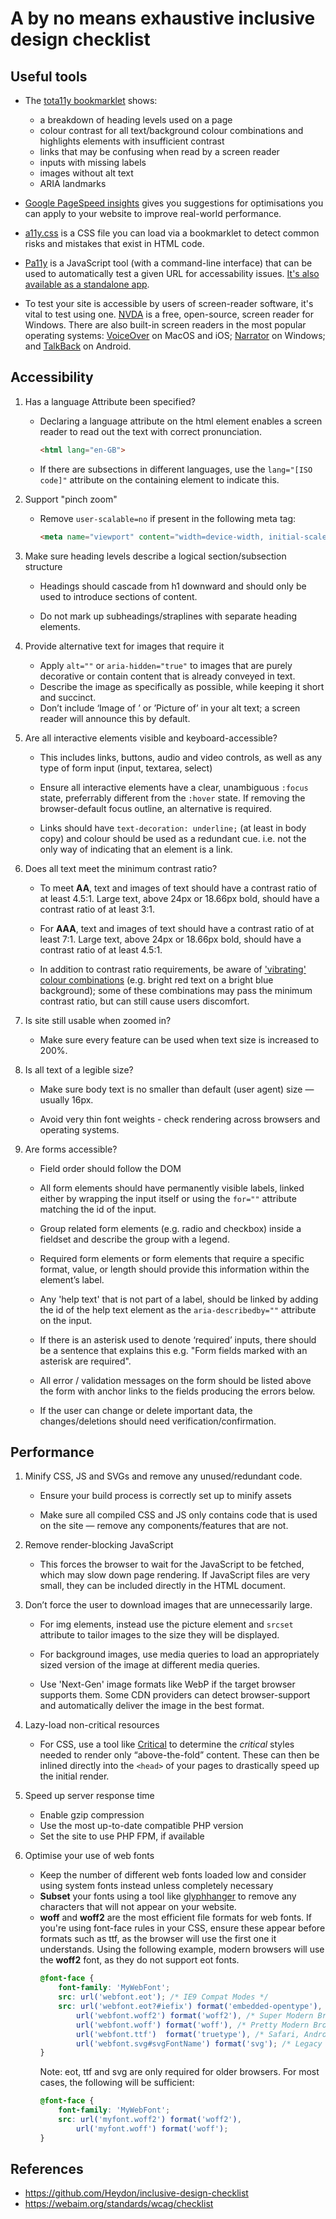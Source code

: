 # A by no means exhaustive inclusive design checklist

## Useful tools

- The [tota11y bookmarklet](http://khan.github.io/tota11y/) shows:

    - a breakdown of heading levels used on a page
    - colour contrast for all text/background colour combinations and highlights elements with insufficient contrast
    - links that may be confusing when read by a screen reader
    - inputs with missing labels
    - images without alt text
    - ARIA landmarks

- [Google PageSpeed insights](https://developers.google.com/speed/pagespeed/insights/) gives you suggestions for optimisations you can apply to your website to improve real-world performance.

- [a11y.css](https://ffoodd.github.io/a11y.css/) is a CSS file you can load via a bookmarklet to detect common risks and mistakes that exist in HTML code.

- [Pa11y](https://github.com/pa11y/pa11y) is a JavaScript tool (with a command-line interface) that can be used to automatically test a given URL for accessability issues. [It's also available as a standalone app](https://open-indy.github.io/Koa11y/).

- To test your site is accessible by users of screen-reader software, it's vital to test using one. [NVDA](https://www.nvaccess.org/download/) is a free, open-source, screen reader for Windows. There are also built-in screen readers in the most popular operating systems: [VoiceOver](https://help.apple.com/voiceover/mac/10.14/) on MacOS and iOS; [Narrator](https://support.microsoft.com/en-gb/help/22798/windows-10-complete-guide-to-narrator) on Windows; and [TalkBack](https://support.google.com/accessibility/android/answer/6283677?hl=en-GB) on Android.

## Accessibility

1. Has a language Attribute been specified?

    - Declaring a language attribute on the html element enables a screen reader to read out the text with correct pronunciation.
        ``` html
        <html lang="en-GB">
        ```

    - If there are subsections in different languages, use the `lang="[ISO code]"` attribute on the containing element to indicate this.

2. Support "pinch zoom"

    - Remove `user-scalable=no` if present in the following meta tag:
        ``` html
        <meta name="viewport" content="width=device-width, initial-scale=1">
        ```

3. Make sure heading levels describe a logical section/subsection structure

    - Headings should cascade from h1 downward and should only be used to introduce sections of content.

    - Do not mark up subheadings/straplines with separate heading elements.

4. Provide alternative text for images that require it

    - Apply `alt=""` or `aria-hidden="true"` to images that are purely decorative or contain content that is already conveyed in text.
    - Describe the image as specifically as possible, while keeping it short and succinct.
    - Don’t include  ‘Image of ’ or ’Picture of’ in your alt text; a screen reader will announce this by default.

5. Are all interactive elements visible and keyboard-accessible?

    - This includes links, buttons, audio and video controls, as well as any type of form input (input, textarea, select)

    - Ensure all interactive elements have a clear, unambiguous `:focus` state, preferrably different from the `:hover` state. If removing the browser-default focus outline, an alternative is required.

    - Links should have `text-decoration: underline;` (at least in body copy) and colour should be used as a redundant cue. i.e. not the only way of indicating that an element is a link.

6. Does all text meet the minimum contrast ratio?

    - To meet **AA**, text and images of text should have a contrast ratio of at least 4.5:1. Large text, above 24px or 18.66px bold, should have a contrast ratio of at least 3:1.

    - For **AAA**, text and images of text should have a contrast ratio of at least 7:1. Large text, above 24px or 18.66px bold, should have a contrast ratio of at least 4.5:1.

    - In addition to contrast ratio requirements, be aware of ['vibrating' colour combinations](https://accessibility.psu.edu/color/brightcolors/) (e.g. bright red text on a bright blue background); some of these combinations may pass the minimum contrast ratio, but can still cause users discomfort.

7. Is site still usable when zoomed in?

    - Make sure every feature can be used when text size is increased to 200%.

8. Is all text of a legible size?

    - Make sure body text is no smaller than default (user agent) size — usually 16px.

    - Avoid very thin font weights - check rendering across browsers and operating systems.

9. Are forms accessible?

    - Field order should follow the DOM

    - All form elements should have permanently visible labels, linked either by wrapping the input itself or using the `for=""` attribute matching the id of the input.

    - Group related form elements (e.g. radio and checkbox) inside a fieldset and describe the group with a legend.

    - Required form elements or form elements that require a specific format, value, or length should provide this information within the element’s label.

    - Any 'help text' that is not part of a label, should be linked by adding the id of the help text element as the `aria-describedby=""` attribute on the input.

    - If there is an asterisk used to denote ‘required’ inputs, there should be a sentence that explains this e.g. "Form fields marked with an asterisk are required".

    - All error / validation messages on the form should be listed above the form with anchor links to the fields producing the errors below.

    - If the user can change or delete important data, the changes/deletions should need verification/confirmation.

## Performance

1. Minify CSS, JS and SVGs and remove any unused/redundant code.

    - Ensure your build process is correctly set up to minify assets

    - Make sure all compiled CSS and JS only contains code that is used on the site — remove any components/features that are not.

2. Remove render-blocking JavaScript

    - This forces the browser to wait for the JavaScript to be fetched, which may slow down page rendering. If JavaScript files are very small, they can be included directly in the HTML document.

3. Don’t force the user to download images that are unnecessarily large.

    - For img elements, instead use the picture element and `srcset` attribute to tailor images to the size they will be displayed.

    - For background images, use media queries to load an appropriately sized version of the image at different media queries.

    - Use 'Next-Gen' image formats like WebP if the target browser supports them. Some CDN providers can detect browser-support and automatically deliver the image in the best format.

4. Lazy-load non-critical resources

    - For CSS, use a tool like [Critical](https://github.com/addyosmani/critical) to determine the _critical_ styles needed to render only “above-the-fold” content. These can then be inlined directly into the `<head>` of your pages to drastically speed up the initial render.

5. Speed up server response time

    - Enable gzip compression
    - Use the most up-to-date compatible PHP version
    - Set the site to use PHP FPM, if available

6. Optimise your use of web fonts
    - Keep the number of different web fonts loaded low and consider using system fonts instead unless completely necessary
    - **Subset** your fonts using a tool like [glyphhanger](https://github.com/filamentgroup/glyphhanger) to remove any characters that will not appear on your website.
    - **woff** and **woff2** are the most efficient file formats for web fonts. If you're using font-face rules in your CSS, ensure these appear before formats such as ttf, as the browser will use the first one it understands. Using the following example, modern browsers will use the **woff2** font, as they do not support eot fonts.
        ```css
        @font-face {
            font-family: 'MyWebFont';
            src: url('webfont.eot'); /* IE9 Compat Modes */
            src: url('webfont.eot?#iefix') format('embedded-opentype'), /* IE6-IE8 */
                url('webfont.woff2') format('woff2'), /* Super Modern Browsers */
                url('webfont.woff') format('woff'), /* Pretty Modern Browsers */
                url('webfont.ttf')  format('truetype'), /* Safari, Android, iOS */
                url('webfont.svg#svgFontName') format('svg'); /* Legacy iOS */
        }
        ```
        Note: eot, ttf and svg are only required for older browsers. For most cases, the following will be sufficient:
        ```css
        @font-face {
            font-family: 'MyWebFont';
            src: url('myfont.woff2') format('woff2'),
                url('myfont.woff') format('woff');
        }
        ```

## References

- https://github.com/Heydon/inclusive-design-checklist
- https://webaim.org/standards/wcag/checklist